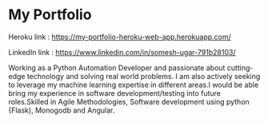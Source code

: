 # My Portfolio
Heroku link : https://my-portfolio-heroku-web-app.herokuapp.com/

LinkedIn link : https://www.linkedin.com/in/somesh-ugar-791b28103/

Working as a Python Automation Developer and passionate about cutting-edge technology and solving real world problems. I am also actively seeking to leverage my machine learning expertise in different areas.I would be able bring my experience in software development/testing into future roles.Skilled in Agile Methodologies, Software development using python {Flask), Monogodb and Angular.

